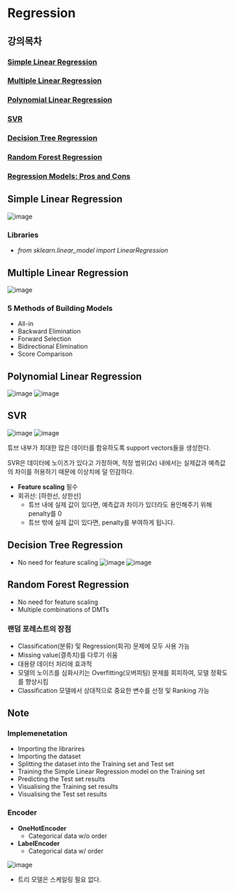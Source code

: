 # Regression
## 강의목차
### [Simple Linear Regression](https://github.com/hchoi256/ai-boot-camp/blob/main/ai/machine-learning/supervised-learning/regression/simple_linear_regression.ipynb)
### [Multiple Linear Regression](https://github.com/hchoi256/ai-boot-camp/blob/main/ai/machine-learning/supervised-learning/regression/multiple_linear_regression.ipynb)
### [Polynomial Linear Regression](https://github.com/hchoi256/ai-boot-camp/blob/main/ai/machine-learning/supervised-learning/regression/polynomial_regression.ipynb)
### [SVR](https://github.com/hchoi256/ai-boot-camp/blob/main/ai/machine-learning/supervised-learning/regression/support_vector_regression.ipynb)
### [Decision Tree Regression](https://github.com/hchoi256/ai-boot-camp/blob/main/ai/machine-learning/supervised-learning/regression/decision_tree_regression.ipynb)
### [Random Forest Regression](https://github.com/hchoi256/ai-boot-camp/blob/main/ai/machine-learning/supervised-learning/regression/random_forest_regression.ipynb)
### [Regression Models: Pros and Cons](https://github.com/hchoi256/ai-boot-camp/blob/main/ai/machine-learning/supervised-learning/regression/Regression_Pros_Cons.pdf)

## Simple Linear Regression
![image](https://user-images.githubusercontent.com/39285147/177331908-96267c1b-82d3-4b76-929d-fa9ca6c6e7d1.png)

### Libraries
- *from sklearn.linear_model import LinearRegression*

## Multiple Linear Regression
![image](https://user-images.githubusercontent.com/39285147/177505039-04e82862-8af1-4dab-b4b7-0e20887b1d37.png)

### 5 Methods of Building Models
- All-in
- Backward Elimination
- Forward Selection
- Bidirectional Elimination
- Score Comparison


## Polynomial Linear Regression
![image](https://user-images.githubusercontent.com/39285147/177683114-a22d28b0-6b99-4c34-b4e8-f56f25fabaf3.png)
![image](https://user-images.githubusercontent.com/39285147/177683119-265fc600-7486-43b6-bdaa-50109a305ae8.png)


## SVR
![image](https://user-images.githubusercontent.com/39285147/177983301-baaa9147-5d0f-4c06-ac85-dd31f8715ec8.png)
![image](https://user-images.githubusercontent.com/39285147/178491490-f2da73f7-1ea8-40a0-bef8-d130f1e0d8b0.png)

튜브 내부가 최대한 많은 데이터를 함유하도록 support vectors들을 생성한다.

SVR은 데이터에 노이즈가 있다고 가정하며, 적정 범위(2ϵ) 내에서는 실제값과 예측값의 차이를 허용하기 때문에 이상치에 덜 민감하다.
- **Feature scaling** 필수
- 회귀선: [하한선, 상한선]
  - 튜브 내에 실제 값이 있다면, 예측값과 차이가 있더라도 용인해주기 위해 penalty를 0
  - 튜브 밖에 실제 값이 있다면, penalty를 부여하게 됩니다.


## Decision Tree Regression
- No need for feature scaling
![image](https://user-images.githubusercontent.com/39285147/177811894-12312896-240c-45a1-aa4a-9f9a0c101285.png)
![image](https://user-images.githubusercontent.com/39285147/177811933-8e0ecf5a-6830-464a-ac64-dffcf16ab5bb.png)


## Random Forest Regression
- No need for feature scaling
- Multiple combinations of DMTs

### 랜덤 포레스트의 장점
- Classification(분류) 및 Regression(회귀) 문제에 모두 사용 가능
- Missing value(결측치)를 다루기 쉬움
- 대용량 데이터 처리에 효과적
- 모델의 노이즈를 심화시키는 Overfitting(오버피팅) 문제를 회피하여, 모델 정확도를 향상시킴
- Classification 모델에서 상대적으로 중요한 변수를 선정 및 Ranking 가능

## Note
### Implemenetation
-	Importing the librarires
-	Importing the dataset
-	Splitting the dataset into the Training set and Test set
-	Training the Simple Linear Regression model on the Training set
-	Predicting the Test set results
-	Visualising the Training set results
-	Visualising the Test set results

### Encoder
- **OneHotEncoder**
  - Categorical data w/o order
- **LabelEncoder**
  - Categorical data w/ order

![image](https://user-images.githubusercontent.com/39285147/177999210-181b42ea-927c-4968-a36f-145902eaeefa.png)
- 트리 모델은 스케일링 필요 없다.
